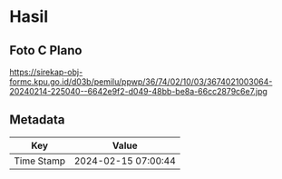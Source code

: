 # Hasil

## Foto C Plano

https://sirekap-obj-formc.kpu.go.id/d03b/pemilu/ppwp/36/74/02/10/03/3674021003064-20240214-225040--6642e9f2-d049-48bb-be8a-66cc2879c6e7.jpg


## Metadata

| Key        | Value               |
| ---------- | ------------------- |
| Time Stamp | 2024-02-15 07:00:44 |




